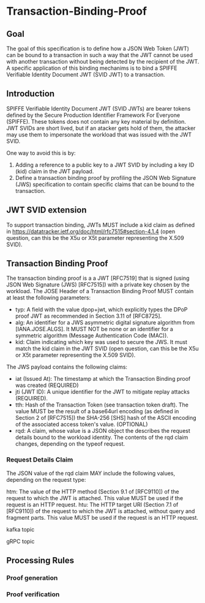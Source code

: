 # Transaction-Binding-Proof
## Goal
The goal of this specification is to define how a JSON Web Token (JWT) can be bound to a transaction in such a way that the JWT cannot be used with another transaction without being detected by the recipient of the JWT. A specific application of this binding mechanims is to bind a SPIFFE Verifiable Identity Document JWT (SVID JWT) to a transaction.

## Introduction
SPIFFE Verifiable Identity Document JWT (SVID JWTs) are bearer tokens defined by the Secure Production Identifier Framework For Everyone (SPIFFE). These tokens does not contain any key material by definition. JWT SVIDs are short lived, but if an atacker gets hold of them, the attacker may use them to impersonate the workload that was issued with the JWT SVID.

One way to avoid this is by:

1. Adding a reference to a public key to a JWT SVID by including a key ID (kid) claim in the JWT payload.
2. Define a transaction binding proof by profiling the JSON Web Signature (JWS) specification to contain specific claims that can be bound to the transaction.

## JWT SVID extension
To support transaction binding, JWTs MUST include a kid claim as defined in https://datatracker.ietf.org/doc/html/rfc7515#section-4.1.4 (open question, can this be the X5u or X5t parameter representing the X.509 SVID).

## Transaction Binding Proof
The transaction binding proof is a a JWT [RFC7519] that is signed (using JSON Web Signature (JWS) [RFC7515]) with a private key chosen by the workload. The JOSE Header of a Transaction Binding Proof MUST contain at least the following parameters:

* typ: A field with the value dpop+jwt, which explicitly types the DPoP proof JWT as recommended in Section 3.11 of [RFC8725].
* alg: An identifier for a JWS asymmetric digital signature algorithm from [IANA.JOSE.ALGS]. It MUST NOT be none or an identifier for a symmetric algorithm (Message Authentication Code (MAC)).
* kid: Claim indicating which key was used to secure the JWS. It must match the kid claim in the JWT SVID (open question, can this be the X5u or X5t parameter representing the X.509 SVID).

The JWS payload contains the following claims:

* iat (Issued At): The timestamp at which the Transaction Binding proof was created (REQUIRED)
* jti (JWT ID): A unique identifier for the JWT to mitigate replay attacks (REQUIRED).
* tth: Hash of the Transaction Token (see transaction token draft). The value MUST be the result of a base64url encoding (as defined in Section 2 of [RFC7515]) the SHA-256 [SHS] hash of the ASCII encoding of the associated access token's value. (OPTIONAL)
* rqd: A claim, whose value is a JSON object the describes the request details bound to the workload identity. The contents of the rqd claim changes, depending on the typeof request.

### Request Details Claim
The JSON value of the rqd claim MAY include the following values, depending on the request type:

htm: The value of the HTTP method (Section 9.1 of [RFC9110]) of the request to which the JWT is attached. This value MUST be used if the request is an HTTP request.
htu: The HTTP target URI (Section 7.1 of [RFC9110]) of the request to which the JWT is attached, without query and fragment parts. This value MUST be used if the request is an HTTP request.

kafka topic

gRPC topic

## Processing Rules

### Proof generation

### Proof verification
